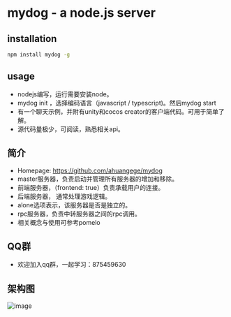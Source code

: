 mydog - a node.js server
===========================


## installation

```bash
npm install mydog -g
```

## usage

* nodejs编写，运行需要安装node。
* mydog init ，选择编码语言（javascript / typescript)。然后mydog start
* 有一个聊天示例，并附有unity和cocos creator的客户端代码。可用于简单了解。
* 源代码量极少，可阅读，熟悉相关api。

## 简介

* Homepage: <https://github.com/ahuangege/mydog>
* master服务器，负责启动并管理所有服务器的增加和移除。
* 前端服务器，（frontend: true）负责承载用户的连接。
* 后端服务器， 通常处理游戏逻辑。
* alone选项表示，该服务器是否是独立的。
* rpc服务器，负责中转服务器之间的rpc调用。
* 相关概念与使用可参考pomelo

## QQ群

* 欢迎加入qq群，一起学习：875459630

## 架构图

![image](https://github.com/ahuangege/mydog/blob/master/mydog.png)
